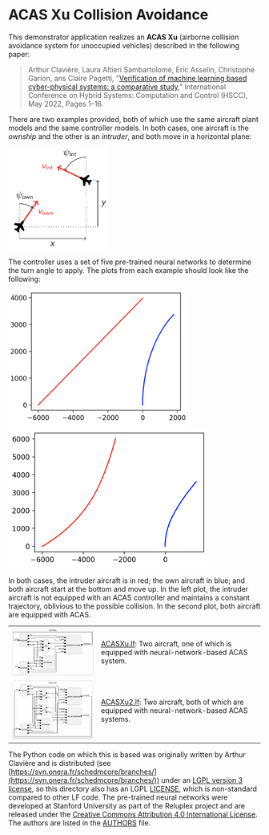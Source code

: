 # ACAS Xu Collision Avoidance

This demonstrator application realizes an **ACAS Xu** (airborne collision avoidance system for unoccupied vehicles) described in the following paper:

>  Arthur Clavière, Laura Altieri Sambartolomé, Eric Asselin, Christophe Garion, ans Claire Pagetti, "[Verification of machine learning based cyber-physical systems: a comparative study](https://doi.org/10.1145/3501710.3519540)," International Conference on Hybrid Systems: Computation and Control (HSCC), May 2022, Pages 1–16.

There are two examples provided, both of which use the same aircraft plant models and the same controller models. In both cases, one aircraft is the _ownship_ and the other is an _intruder_, and both move in a horizontal plane:

<img alt="aircraft properties" src="state.png" width="200">

The controller uses a set of five pre-trained neural networks to determine the turn angle to apply. The plots from each example should look like the following:

<img alt="aircraft trajectories" src="ACASXuPlot.png" width="360">
<img alt="aircraft trajectories" src="ACASXu2Plot.png" width="400">

In both cases, the intruder aircraft is in red; the own aircraft in blue; and both aircraft start at the bottom and move up. In the left plot, the intruder aircraft is not equipped with an ACAS controller and maintains a constant trajectory, oblivious to the possible collision. In the second plot, both aircraft are equipped with ACAS.

<table>
<tr>
<td> <img src="ACASXu.png" alt="ACAS Xu" width="400">
<td> <a href="ACASXu.lf">ACASXu.lf</a>: Two aircraft, one of which is equipped with neural-network-based ACAS system.</td>
</tr>
<tr>
<td> <img src="ACASXu2.png" alt="ACAS Xu 2" width="400">
<td> <a href="ACASXu2.lf">ACASXu2.lf</a>: Two aircraft, both of which are equipped with neural-network-based ACAS systems.</td>
</tr>
</table>

The Python code on which this is based was originally written by Arthur Clavière and is distributed (see [https://svn.onera.fr/schedmcore/branches/](https://svn.onera.fr/schedmcore/branches/)) under an [LGPL version 3 license](https://www.gnu.org/licenses/lgpl-3.0.html), so this directory also has an LGPL [LICENSE](LICENSE.md), which is non-standard compared to other LF code. The pre-trained neural networks were developed at Stanford University as part of the Reluplex project and are released under the [Creative Commons Attribution 4.0 International License](https://creativecommons.org/licenses/by/4.0/).  The authors are listed in the [AUTHORS](code/src/systems/acasxu/nnets/AUTHORS) file.



